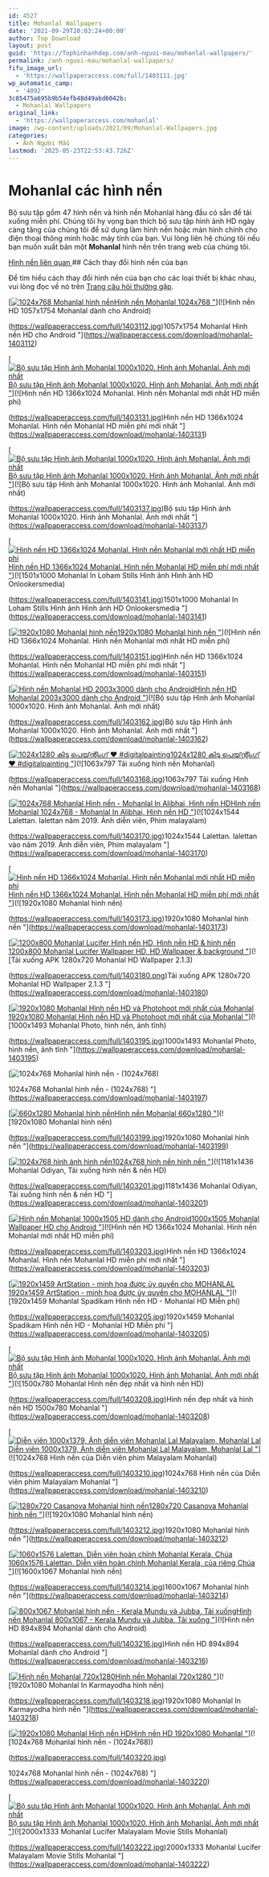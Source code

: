 ```yaml
---
id: 4527
title: Mohanlal Wallpapers
date: '2021-09-29T20:03:24+00:00'
author: Top Download
layout: post
guid: 'https://Tophinhanhdep.com/anh-nguoi-mau/mohanlal-wallpapers/'
permalink: /anh-nguoi-mau/mohanlal-wallpapers/
fifu_image_url:
  - 'https://wallpaperaccess.com/full/1403111.jpg'
wp_automatic_camp:
  - '4092'
3c85475a695b9b54efb48d49abd6042b:
  - Mohanlal Wallpapers
original_link:
  - 'https://wallpaperaccess.com/mohanlal'
image: /wp-content/uploads/2021/09/Mohanlal-Wallpapers.jpg
categories:
  - Ảnh Người Mẫu
lastmod: '2025-05-23T22:53:43.726Z'
---
```

# Mohanlal các hình nền

Bộ sưu tập gồm 47 hình nền và hình nền Mohanlal hàng đầu có sẵn để tải xuống miễn phí. Chúng tôi hy vọng bạn thích bộ sưu tập hình ảnh HD ngày càng tăng của chúng tôi để sử dụng làm hình nền hoặc màn hình chính cho điện thoại thông minh hoặc máy tính của bạn. Vui lòng liên hệ chúng tôi nếu bạn muốn xuất bản một **Mohanlal** hình nền trên trang web của chúng tôi.

[Hình nền liên quan ](#related) ## Cách thay đổi hình nền của bạn

Để tìm hiểu cách thay đổi hình nền của bạn cho các loại thiết bị khác nhau, vui lòng đọc về nó trên [Trang câu hỏi thường gặp](https://tophinhanhdep.com/faq/).

  
[[![1024x768 Mohanlal hình nền](https://wallpaperaccess.com/full/1403111.jpg)Hình nền Mohanlal 1024x768 "](https://wallpaperaccess.com/download/mohanlal-1403111)](![Hình nền HD 1057x1754 Mohanlal dành cho Android)

(https://wallpaperaccess.com/full/1403112.jpg)1057x1754 Mohanlal Hình nền HD cho Android "](https://wallpaperaccess.com/download/mohanlal-1403112)

[[![Bộ sưu tập Hình ảnh Mohanlal 1000x1020.  Hình ảnh Mohanlal.  Ảnh mới nhất](https://wallpaperaccess.com/full/1403118.jpg)Bộ sưu tập Hình ảnh Mohanlal 1000x1020. Hình ảnh Mohanlal. Ảnh mới nhất "](https://wallpaperaccess.com/download/mohanlal-1403118)](![Hình nền HD 1366x1024 Mohanlal.  Hình nền Mohanlal mới nhất HD miễn phí)

(https://wallpaperaccess.com/full/1403131.jpg)Hình nền HD 1366x1024 Mohanlal. Hình nền Mohanlal HD miễn phí mới nhất "](https://wallpaperaccess.com/download/mohanlal-1403131)

[[![Bộ sưu tập Hình ảnh Mohanlal 1000x1020.  Hình ảnh Mohanlal.  Ảnh mới nhất](https://wallpaperaccess.com/full/1403134.jpg)Bộ sưu tập Hình ảnh Mohanlal 1000x1020. Hình ảnh Mohanlal. Ảnh mới nhất "](https://wallpaperaccess.com/download/mohanlal-1403134)](![Bộ sưu tập Hình ảnh Mohanlal 1000x1020.  Hình ảnh Mohanlal.  Ảnh mới nhất)

(https://wallpaperaccess.com/full/1403137.jpg)Bộ sưu tập Hình ảnh Mohanlal 1000x1020. Hình ảnh Mohanlal. Ảnh mới nhất "](https://wallpaperaccess.com/download/mohanlal-1403137)

[[![Hình nền HD 1366x1024 Mohanlal.  Hình nền Mohanlal mới nhất HD miễn phí](https://wallpaperaccess.com/full/1403140.jpg)Hình nền HD 1366x1024 Mohanlal. Hình nền Mohanlal HD miễn phí mới nhất "](https://wallpaperaccess.com/download/mohanlal-1403140)](![1501x1000 Mohanlal In Loham Stills Hình ảnh Hình ảnh HD Onlookersmedia)

(https://wallpaperaccess.com/full/1403141.jpg)1501x1000 Mohanlal In Loham Stills Hình ảnh Hình ảnh HD Onlookersmedia "](https://wallpaperaccess.com/download/mohanlal-1403141)

[[![1920x1080 Mohanlal hình nền](https://wallpaperaccess.com/full/1403145.jpg)1920x1080 Mohanlal hình nền "](https://wallpaperaccess.com/download/mohanlal-1403145)](![Hình nền HD 1366x1024 Mohanlal.  Hình nền Mohanlal mới nhất HD miễn phí)

(https://wallpaperaccess.com/full/1403151.jpg)Hình nền HD 1366x1024 Mohanlal. Hình nền Mohanlal HD miễn phí mới nhất "](https://wallpaperaccess.com/download/mohanlal-1403151)

[[![Hình nền Mohanlal HD 2003x3000 dành cho Android](https://wallpaperaccess.com/full/1403153.jpg)Hình nền HD Mohanlal 2003x3000 dành cho Android "](https://wallpaperaccess.com/download/mohanlal-1403153)](![Bộ sưu tập Hình ảnh Mohanlal 1000x1020.  Hình ảnh Mohanlal.  Ảnh mới nhất)

(https://wallpaperaccess.com/full/1403162.jpg)Bộ sưu tập Hình ảnh Mohanlal 1000x1020. Hình ảnh Mohanlal. Ảnh mới nhất "](https://wallpaperaccess.com/download/mohanlal-1403162)

[[![1024x1280 കിടു പെയ്ന്റിംഗ് ❤️ #digitalpainting](https://wallpaperaccess.com/full/1403165.jpg)1024x1280 കിടു പെയ്ന്റിംഗ് ❤️ #digitalpainting "](https://wallpaperaccess.com/download/mohanlal-1403165)](![1063x797 Tải xuống hình nền Mohanlal)

(https://wallpaperaccess.com/full/1403168.jpg)1063x797 Tải xuống Hình nền Mohanlal "](https://wallpaperaccess.com/download/mohanlal-1403168)

[[![1024x768 Mohanlal Hình nền - Mohanlal In Alibhai, Hình nền HD](https://wallpaperaccess.com/full/1403169.jpg)Hình nền Mohanlal 1024x768 - Mohanlal In Alibhai, Hình nền HD "](https://wallpaperaccess.com/download/mohanlal-1403169)](![1024x1544 Lalettan.  lalettan năm 2019. Ảnh diễn viên, Phim malayalam)

(https://wallpaperaccess.com/full/1403170.jpg)1024x1544 Lalettan. lalettan vào năm 2019. Ảnh diễn viên, Phim malayalam "](https://wallpaperaccess.com/download/mohanlal-1403170)

[[![Hình nền HD 1366x1024 Mohanlal.  Hình nền Mohanlal mới nhất HD miễn phí](https://wallpaperaccess.com/full/1403172.jpg)Hình nền HD 1366x1024 Mohanlal. Hình nền Mohanlal HD miễn phí mới nhất "](https://wallpaperaccess.com/download/mohanlal-1403172)](![1920x1080 Mohanlal hình nền)

(https://wallpaperaccess.com/full/1403173.jpg)1920x1080 Mohanlal hình nền "](https://wallpaperaccess.com/download/mohanlal-1403173)

[[![1200x800 Mohanlal Lucifer Hình nền HD, Hình nền HD & hình nền](https://wallpaperaccess.com/full/1403179.jpg)1200x800 Mohanlal Lucifer Wallpaper HD, HD Wallpaper &amp; background "](https://wallpaperaccess.com/download/mohanlal-1403179)](![Tải xuống APK 1280x720 Mohanlal HD Wallpaper 2.1.3)

(https://wallpaperaccess.com/full/1403180.png)Tải xuống APK 1280x720 Mohanlal HD Wallpaper 2.1.3 "](https://wallpaperaccess.com/download/mohanlal-1403180)

[[![1920x1080 Mohanlal Hình nền HD và Photohoot mới nhất của Mohanlal](https://wallpaperaccess.com/full/1403194.jpg)1920x1080 Mohanlal Hình nền HD và Photohoot mới nhất của Mohanlal "](https://wallpaperaccess.com/download/mohanlal-1403194)](![1000x1493 Mohanlal Photo, hình nền, ảnh tĩnh)

(https://wallpaperaccess.com/full/1403195.jpg)1000x1493 Mohanlal Photo, hình nền, ảnh tĩnh "](https://wallpaperaccess.com/download/mohanlal-1403195)

[![1024x768 Mohanlal hình nền - (1024x768)](https://wallpaperaccess.com/full/1403197.jpg)

1024x768 Mohanlal hình nền - (1024x768) "](https://wallpaperaccess.com/download/mohanlal-1403197)

[[![660x1280 Mohanlal hình nền](https://wallpaperaccess.com/full/1403198.jpg)Hình nền Mohanlal 660x1280 "](https://wallpaperaccess.com/download/mohanlal-1403198)](![1920x1080 Mohanlal hình nền)

(https://wallpaperaccess.com/full/1403199.jpg)1920x1080 Mohanlal hình nền "](https://wallpaperaccess.com/download/mohanlal-1403199)

[[![1024x768 hình ảnh hình nền](https://wallpaperaccess.com/full/1403200.jpg)1024x768 hình nền hình nền "](https://wallpaperaccess.com/download/mohanlal-1403200)](![1181x1436 Mohanlal Odiyan, Tải xuống hình nền & nền HD)

(https://wallpaperaccess.com/full/1403201.jpg)1181x1436 Mohanlal Odiyan, Tải xuống hình nền &amp; nền HD "](https://wallpaperaccess.com/download/mohanlal-1403201)

[[![Hình nền Mohanlal 1000x1505 HD dành cho Android](https://wallpaperaccess.com/full/1403202.jpg)1000x1505 Mohanlal Wallpaper HD cho Android "](https://wallpaperaccess.com/download/mohanlal-1403202)](![Hình nền HD 1366x1024 Mohanlal.  Hình nền Mohanlal mới nhất HD miễn phí)

(https://wallpaperaccess.com/full/1403203.jpg)Hình nền HD 1366x1024 Mohanlal. Hình nền Mohanlal HD miễn phí mới nhất "](https://wallpaperaccess.com/download/mohanlal-1403203)

[[![1920x1459 ArtStation - minh họa được ủy quyền cho MOHANLAL](https://wallpaperaccess.com/full/1403204.jpg)1920x1459 ArtStation - minh họa được ủy quyền cho MOHANLAL "](https://wallpaperaccess.com/download/mohanlal-1403204)](![1920x1459 Mohanlal Spadikam Hình nền HD - Mohanlal HD Miễn phí)

(https://wallpaperaccess.com/full/1403205.jpg)1920x1459 Mohanlal Spadikam Hình nền HD - Mohanlal HD Miễn phí "](https://wallpaperaccess.com/download/mohanlal-1403205)

[[![Bộ sưu tập Hình ảnh Mohanlal 1000x1020.  Hình ảnh Mohanlal.  Ảnh mới nhất](https://wallpaperaccess.com/full/1403206.jpg)Bộ sưu tập Hình ảnh Mohanlal 1000x1020. Hình ảnh Mohanlal. Ảnh mới nhất "](https://wallpaperaccess.com/download/mohanlal-1403206)](![1500x780 Mohanlal Hình nền đẹp nhất và hình nền HD)

(https://wallpaperaccess.com/full/1403208.jpg)Hình nền đẹp nhất và hình nền HD 1500x780 Mohanlal "](https://wallpaperaccess.com/download/mohanlal-1403208)

[[![Diễn viên 1000x1379, Ảnh diễn viên Mohanlal Lal Malayalam, Mohanlal Lal](https://wallpaperaccess.com/full/1403209.jpg)Diễn viên 1000x1379, Ảnh diễn viên Mohanlal Lal Malayalam, Mohanlal Lal "](https://wallpaperaccess.com/download/mohanlal-1403209)](![1024x768 Hình nền của Diễn viên phim Malayalam Mohanlal)

(https://wallpaperaccess.com/full/1403210.jpg)1024x768 Hình nền của Diễn viên phim Malayalam Mohanlal "](https://wallpaperaccess.com/download/mohanlal-1403210)

[[![1280x720 Casanova Mohanlal hình nền](https://wallpaperaccess.com/full/1403211.jpg)1280x720 Casanova Mohanlal hình nền "](https://wallpaperaccess.com/download/mohanlal-1403211)](![1920x1080 Mohanlal hình nền)

(https://wallpaperaccess.com/full/1403212.jpg)1920x1080 Mohanlal hình nền "](https://wallpaperaccess.com/download/mohanlal-1403212)

[[![1060x1576 Lalettan.  Diễn viên hoàn chỉnh Mohanlal Kerala, Chúa](https://wallpaperaccess.com/full/1403213.jpg)1060x1576 Lalettan. Diễn viên hoàn chỉnh Mohanlal Kerala, của riêng Chúa "](https://wallpaperaccess.com/download/mohanlal-1403213)](![1600x1067 Mohanlal hình nền)

(https://wallpaperaccess.com/full/1403214.jpg)1600x1067 Mohanlal hình nền "](https://wallpaperaccess.com/download/mohanlal-1403214)

[[![800x1067 Mohanlal hình nền - Kerala Mundu và Jubba, Tải xuống](https://wallpaperaccess.com/full/1403215.jpg)Hình nền Mohanlal 800x1067 - Kerala Mundu và Jubba, Tải xuống "](https://wallpaperaccess.com/download/mohanlal-1403215)](![Hình nền HD 894x894 Mohanlal dành cho Android)

(https://wallpaperaccess.com/full/1403216.jpg)Hình nền HD 894x894 Mohanlal dành cho Android "](https://wallpaperaccess.com/download/mohanlal-1403216)

[[![Hình nền Mohanlal 720x1280](https://wallpaperaccess.com/full/1403217.jpg)Hình nền Mohanlal 720x1280 "](https://wallpaperaccess.com/download/mohanlal-1403217)](![1920x1080 Mohanlal In Karmayodha hình nền)

(https://wallpaperaccess.com/full/1403218.jpg)1920x1080 Mohanlal In Karmayodha hình nền "](https://wallpaperaccess.com/download/mohanlal-1403218)

[[![1920x1080 Mohanlal Hình nền HD](https://wallpaperaccess.com/full/1403219.jpg)Hình nền HD 1920x1080 Mohanlal "](https://wallpaperaccess.com/download/mohanlal-1403219)](![1024x768 Mohanlal hình nền - (1024x768))

(https://wallpaperaccess.com/full/1403220.jpg)

1024x768 Mohanlal hình nền - (1024x768) "](https://wallpaperaccess.com/download/mohanlal-1403220)

[[![Bộ sưu tập Hình ảnh Mohanlal 1000x1020.  Hình ảnh Mohanlal.  Ảnh mới nhất](https://wallpaperaccess.com/full/1403221.jpg)Bộ sưu tập Hình ảnh Mohanlal 1000x1020. Hình ảnh Mohanlal. Ảnh mới nhất "](https://wallpaperaccess.com/download/mohanlal-1403221)](![2000x1333 Mohanlal Lucifer Malayalam Movie Stills Mohanlal)

(https://wallpaperaccess.com/full/1403222.jpg)2000x1333 Mohanlal Lucifer Malayalam Movie Stills Mohanlal "](https://wallpaperaccess.com/download/mohanlal-1403222)
